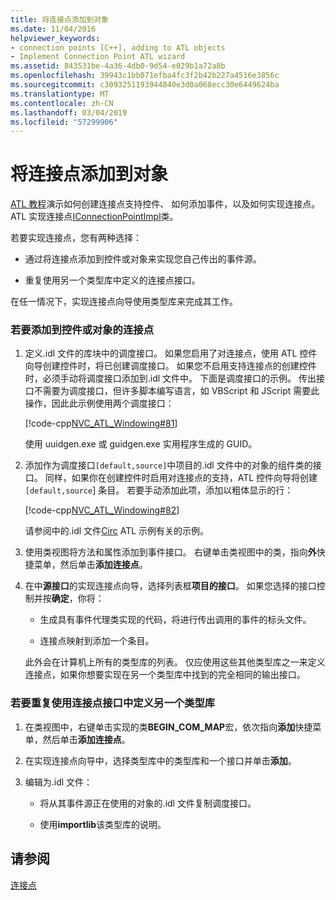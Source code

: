 ```yaml
---
title: 将连接点添加到对象
ms.date: 11/04/2016
helpviewer_keywords:
- connection points [C++], adding to ATL objects
- Implement Connection Point ATL wizard
ms.assetid: 843531be-4a36-4db0-9d54-e029b1a72a8b
ms.openlocfilehash: 39943c1bb071efba4fc3f2b42b227a4516e3856c
ms.sourcegitcommit: c3093251193944840e3d0a068ecc30e6449624ba
ms.translationtype: MT
ms.contentlocale: zh-CN
ms.lasthandoff: 03/04/2019
ms.locfileid: "57299906"
---
```

# <a name="adding-connection-points-to-an-object"></a>将连接点添加到对象

[ATL 教程](../atl/active-template-library-atl-tutorial.md)演示如何创建连接点支持控件、 如何添加事件，以及如何实现连接点。 ATL 实现连接点[IConnectionPointImpl](../atl/reference/iconnectionpointimpl-class.md)类。

若要实现连接点，您有两种选择：

- 通过将连接点添加到控件或对象来实现您自己传出的事件源。

- 重复使用另一个类型库中定义的连接点接口。

在任一情况下，实现连接点向导使用类型库来完成其工作。

### <a name="to-add-a-connection-point-to-a-control-or-object"></a>若要添加到控件或对象的连接点

1. 定义.idl 文件的库块中的调度接口。 如果您启用了对连接点，使用 ATL 控件向导创建控件时，将已创建调度接口。 如果您不启用支持连接点的创建控件时，必须手动将调度接口添加到.idl 文件中。 下面是调度接口的示例。 传出接口不需要为调度接口，但许多脚本编写语言，如 VBScript 和 JScript 需要此操作，因此此示例使用两个调度接口：

   [!code-cpp[NVC_ATL_Windowing#81](../atl/codesnippet/cpp/adding-connection-points-to-an-object_1.idl)]

   使用 uuidgen.exe 或 guidgen.exe 实用程序生成的 GUID。

2. 添加作为调度接口`[default,source]`中项目的.idl 文件中的对象的组件类的接口。 同样，如果你在创建控件时启用对连接点的支持，ATL 控件向导将创建`[default,source`] 条目。 若要手动添加此项，添加以粗体显示的行：

   [!code-cpp[NVC_ATL_Windowing#82](../atl/codesnippet/cpp/adding-connection-points-to-an-object_2.idl)]

   请参阅中的.idl 文件[Circ](../visual-cpp-samples.md) ATL 示例有关的示例。

3. 使用类视图将方法和属性添加到事件接口。 右键单击类视图中的类，指向**外**快捷菜单，然后单击**添加连接点**。

4. 在中**源接口**的实现连接点向导，选择列表框**项目的接口**。 如果您选择的接口控制并按**确定**，你将：

   - 生成具有事件代理类实现的代码，将进行传出调用的事件的标头文件。

   - 连接点映射到添加一个条目。

   此外会在计算机上所有的类型库的列表。 仅应使用这些其他类型库之一来定义连接点，如果你想要实现在另一个类型库中找到的完全相同的输出接口。

### <a name="to-reuse-a-connection-point-interface-defined-in-another-type-library"></a>若要重复使用连接点接口中定义另一个类型库

1. 在类视图中，右键单击实现的类**BEGIN_COM_MAP**宏，依次指向**添加**快捷菜单，然后单击**添加连接点**。

2. 在实现连接点向导中，选择类型库中的类型库和一个接口并单击**添加**。

3. 编辑为.idl 文件：

   - 将从其事件源正在使用的对象的.idl 文件复制调度接口。

   - 使用**importlib**该类型库的说明。

## <a name="see-also"></a>请参阅

[连接点](../atl/atl-connection-points.md)
